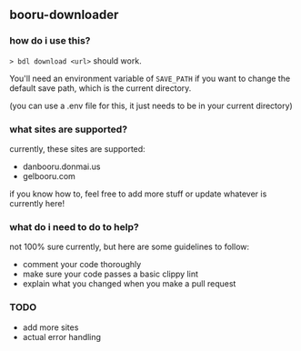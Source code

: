 
## booru-downloader

### how do i use this?

`> bdl download <url>` should work.

You'll need an environment variable of `SAVE_PATH` if you want to change the default save path, which is the current directory.

(you can use a .env file for this, it just needs to be in your current directory)

### what sites are supported?

currently, these sites are supported:
* danbooru.donmai.us
* gelbooru.com

if you know how to, feel free to add more stuff or update whatever is currently here!

### what do i need to do to help?
not 100% sure currently, but here are some guidelines to follow:
* comment your code thoroughly
* make sure your code passes a basic clippy lint
* explain what you changed when you make a pull request

### TODO
* add more sites
* actual error handling
